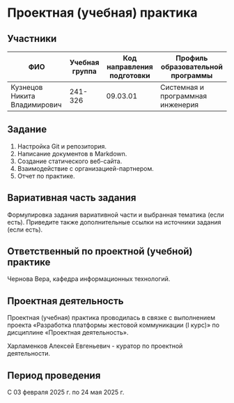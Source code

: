 # Проектная (учебная) практика

## Участники

| ФИО | Учебная группа | Код направления подготовки | Профиль образовательной программы |
|-|-|-|-|
| Кузнецов Никита Владимирович |241-326|09.03.01|Системная и программная инженерия|

## Задание

1. Настройка Git и репозитория.
2. Написание документов в Markdown.
3. Создание статического веб-сайта.
4. Взаимодействие с организацией-партнером.
5. Отчет по практике.

## Вариативная часть задания

Формулировка задания вариативной части и выбранная тематика (если есть). Приведите также дополнительные ссылки на источники задания (если есть).

## Ответственный по проектной (учебной) практике

Чернова Вера, кафедра информационных технологий.

## Проектная деятельность

Проектная (учебная) практика проводилась в связке с выполнением проекта «Разработка платформы жестовой коммуникации (I курс)» по дисциплине «Проектная деятельность».

Харламенков Алексей Евгеньевич - куратор по проектной деятельности.

## Период проведения

С 03 февраля 2025 г. по 24 мая 2025 г.
